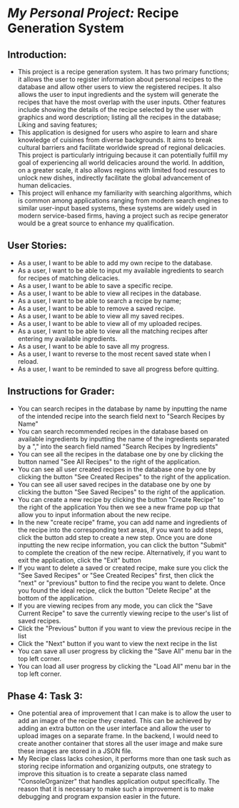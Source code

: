 # *My Personal Project:* **Recipe Generation System**

## Introduction:

- This project is a recipe generation system. It has two primary functions; it allows the user to 
register information about personal recipes to the database and allow other users to view the 
registered recipes. It also allows the user to input ingredients and the system will 
generate the recipes that have the most overlap with the user inputs. Other features include 
showing the details of the recipe selected by the user with graphics and word description; listing 
all the recipes in the database; Liking and saving features; 
- This application is designed for 
users who aspire to learn and share knowledge of cuisines from diverse backgrounds. It aims to break 
cultural barriers and facilitate worldwide spread of regional delicacies. This project is particularly 
intriguing because it can potentially fulfill my goal of experiencing all world delicacies around the world. 
In addition, on a greater scale, it also allows regions with limited food resources to unlock new dishes,
indirectly facilitate the global advancement of human delicacies. 
- This project will enhance my familiarity with searching algorithms, which is common among applications ranging
from modern search engines to similar user-input based systems, these systems are widely used in modern service-based
firms, having a project such as recipe generator would be a great source to enhance my qualification.

## User Stories:
- As a user, I want to be able to add my own recipe to the database.
- As a user, I want to be able to input my available ingredients to search for 
recipes of matching delicacies.
- As a user, I want to be able to save a specific recipe.
- As a user, I want to be able to view all recipes in the database.
- As a user, I want to be able to search a recipe by name;
- As a user, I want to be able to remove a saved recipe.
- As a user, I want to be able to view all my saved recipes.
- As a user, I want to be able to view all of my uploaded recipes. 
- As a user, I want to be able to view all the matching recipes after entering 
my available ingredients.
- As a user, I want to be able to save all my progress.
- As a user, I want to reverse to the most recent saved state when I reload.
- As a user, I want to be reminded to save all progress before quitting.

## Instructions for Grader:
- You can search recipes in the database by name by inputting the name of the intended
recipe into the search field next to "Search Recipes by Name"
- You can search recommended recipes in the database based on available ingredients by inputting
the name of the ingredients separated by a "," into the search field named "Search Recipes by Ingredients"
- You can see all the recipes in the database one by one by clicking the button 
named "See All Recipes" to the right of the application.
- You can see all user created recipes in the database one by one by clicking the 
button "See Created Recipes" to the right of the application.
- You can see all user saved recipes in the database one by one by clicking the
  button "See Saved Recipes" to the right of the application.
- You can create a new recipe by clicking the button "Create Recipe" to the right of the application
You then we see a new frame pop up that allow you to input information about the new recipe.
- In the new "create recipe" frame, you can add name and ingredients of the recipe
into the corresponding text areas, if you want to add steps, click the button add step to create
a new step. Once you are done inputting the new recipe information, you can click
the button "Submit" to complete the creation of the new recipe. Alternatively, if you 
want to exit the application, click the "Exit" button
- If you want to delete a saved or created recipe, make sure you click the 
"See Saved Recipes" or "See Created Recipes" first, then click the 
"next" or "previous" button to find the recipe you want to delete. Once you found the ideal recipe, 
click the button "Delete Recipe" at the bottom of the application.
- If you are viewing recipes from any mode, you can click the "Save Current Recipe" to save
the currently viewing recipe to the user's list of saved recipes.
- Click the "Previous" button if you want to view the previous recipe in the list
- Click the "Next" button if you want to view the next recipe in the list
- You can save all user progress by clicking the "Save All" menu bar in the top left corner.
- You can load all user progress by clicking the "Load All" menu bar in the top left corner.

## Phase 4: Task 3:
- One potential area of improvement that I can make is to allow the user to add
an image of the recipe they created. This can be achieved by adding an extra button on the
user interface and allow the user to upload images on a separate frame. In the backend, 
I would need to create another container that stores all the user image and make sure these images
are stored in a JSON file. 
- My Recipe class lacks cohesion, it performs more than one task such as storing recipe information and 
organizing outputs, one strategy to improve this situation is to create a separate class named "ConsoleOrganizer"
that handles application output specifically. The reason that it is necessary to make such a improvement is to 
make debugging and program expansion easier in the future.